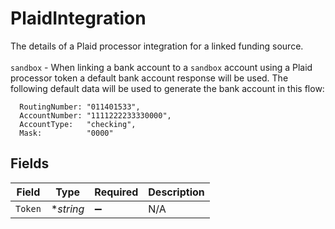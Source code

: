 # PlaidIntegration

The details of a Plaid processor integration for a linked funding source. <br><br> `sandbox` - When linking a bank account to a `sandbox` account using a Plaid processor token a default bank account response will be used. The following default data will be used to generate the bank account in this flow:
```
  RoutingNumber: "011401533",
  AccountNumber: "1111222233330000",
  AccountType:   "checking",
  Mask:          "0000"
```



## Fields

| Field              | Type               | Required           | Description        |
| ------------------ | ------------------ | ------------------ | ------------------ |
| `Token`            | **string*          | :heavy_minus_sign: | N/A                |